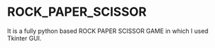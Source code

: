# ROCK_PAPER_SCISSOR

It is a fully python based ROCK PAPER SCISSOR GAME in which I used Tkinter GUI. 
